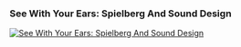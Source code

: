 ### See With Your Ears: Spielberg And Sound Design  
[![See With Your Ears: Spielberg And Sound Design](https://img.youtube.com/vi/kavxsXhzD48/0.jpg)](https://youtu.be/kavxsXhzD48)
